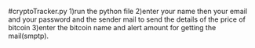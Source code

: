 #cryptoTracker.py
1)run the python file 
2)enter your name then your email and your password and the sender mail to send the
details of the price of bitcoin 
3)enter the bitcoin name and alert amount for getting the mail(smptp).
